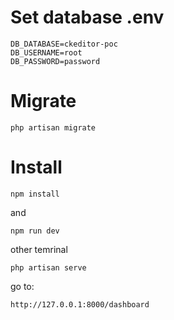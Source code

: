 # Set database .env

```
DB_DATABASE=ckeditor-poc
DB_USERNAME=root
DB_PASSWORD=password
```

# Migrate

```
php artisan migrate
```

# Install

```
npm install
```

and

```
npm run dev
```

other temrinal

```
php artisan serve
```

go to:

```
http://127.0.0.1:8000/dashboard
```

